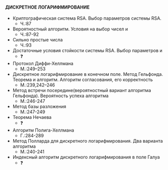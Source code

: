 #### ДИСКРЕТНОЕ ЛОГАРИФМИРОВАНИЕ

- Криптографическая система RSA. Выбор параметров системы RSA.
	* Ч.:87
- Вероятностный алгоритм. Условия на выбор чисел и
	* Ч.:87-92
- Сильно простые числа
	* Ч.:93
- Достаточные условия стойкости системы RSA. Выбор параметров и
	* :question:
- Протокол Диффи-Хеллмана
	* М.:249–253
- Дискретное логарифмирование в конечном поле. Метод Гельфонда. Теорема и алгоритм.  Алгоритм согласования, его корректность
	* М.:239,242–246
- Метод встречи посередине(вероятностный вариант алгоритма Гельфонда). Вероятность успеха алгоритма
	* М.:246-247
- Метод базы разложения
	* М.:247-249
- Теорема Нечаева
	* :question:
- Алгоритм Полига-Хеллмана
	* Г.:284-289
- Метод Полларда для дискретного логарифмирования. Два варианта алгоритма
	* М.:240-241
- Индексный алгоритм дискретного логарифмирования в поле Галуа
	* :question:
